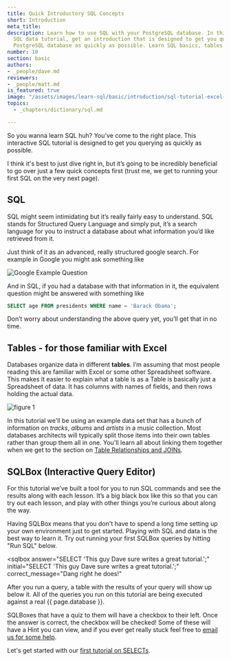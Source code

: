 ```yaml
---
title: Quick Introductory SQL Concepts
short: Introduction
meta_title:
description: Learn how to use SQL with your PostgreSQL database. In this interactive
  SQL data tutorial, get an introduction that is designed to get you querying your
  PostgreSQL database as quickly as possible. Learn SQL basics, tables and SQLbox.
number: 10
section: basic
authors:
- _people/dave.md
reviewers:
- _people/matt.md
is_featured: true
image: "/assets/images/learn-sql/basic/introduction/sql-tutorial-excel-introduction.png"
topics:
  - _chapters/dictionary/sql.md

---
```

So you wanna learn SQL huh?  You've come to the right place.  This interactive SQL tutorial is designed to get you querying as quickly as possible.

I think it's best to just dive right in, but it’s going to be incredibly beneficial to go over just a few quick concepts first (trust me, we get to running your first SQL on the very next page).

## SQL

SQL might seem intimidating but it’s really fairly easy to understand.  SQL stands for Structured Query Language and simply put, it’s a search language for you to instruct a database about what information you’d like retrieved from it.  

Just think of it as an advanced, really structured google search.  For example in Google you might ask something like

![Google Example Question](/assets/images/learn-sql/basic/introduction/obana-question.png)

And in SQL, if you had a database with that information in it, the equivalent question might be answered with something like

```sql
SELECT age FROM presidents WHERE name = 'Barack Obama';
```

Don’t worry about understanding the above query yet, you’ll get that in no time.

## Tables - for those familiar with Excel

Databases organize data in different **tables**.  I’m assuming that most people reading this are familiar with Excel or some other Spreadsheet software.  This makes it easier to explain what a table is as a Table is basically just a Spreadsheet of data.  It has columns with names of fields, and then rows holding the actual data.  

![figure 1](/assets/images/learn-sql/basic/introduction/sql-tutorial-excel-introduction.png)

In this tutorial we'll be using an example data set that has a bunch of information on *tracks*, *albums* and *artists* in a music collection.  Most databases architects will typically split those items into their own tables rather than group them all in one.  You'll learn all about linking them together when we get to the section on [Table Relationships and JOINs](../joins/).


<!-- [comment]: <> Note: Schema may just not be that important to talk about here yet...  Too slow of a start.
  ## Schema

This word gets used sometimes when writing SQL.  A Schema is quite simply a collection of tables.  A database can have multiple different schemas.  Most of the time in {{ page.database }} you'll deal with the default 'public' schema.

## Database

A database is the software that holds all of your schemas and tables, and that you run your SQL commands against.  There are a number of types of databases out there.  This tutorial is around {{ page.database }}, but we have identical tutorials for the other more popular database engines as well: PostgreSQL, MySQL, Redshift, BigQuery, Oracle, SQLServer, SQLlite
Each database engine has a slightly different Syntax of SQL.  They’re all incredibly similar however, so learning the basics of one will translate quite well to the others.  If you’re unsure on what syntax to start learning with you should either ask someone what database engines you use at work or start with PostgreSQL, as it’s very popular. -->

## SQLBox (Interactive Query Editor)

For this tutorial we’ve built a tool for you to run SQL commands and see the results along with each lesson.  It’s a big black box like this so that you can try out each lesson, and play with other things you’re curious about along the way.  

Having SQLBox means that you don't have to spend a long time setting up your own environment just to get started.  Playing with SQL and data is the best way to learn it.  Try out running your first SQLBox queries by hitting "Run SQL" below.

<sqlbox
     answer="SELECT 'This guy Dave sure writes a great tutorial.';"
     initial="SELECT 'This guy Dave sure writes a great tutorial.';"
     correct_message="Dang right he does!"
></sqlbox>

After you run a query, a table with the results of your query will show up below it.  All of the queries you run on this tutorial are being executed against a real {{ page.database }}.

SQLBoxes that have a quiz to them will have a checkbox to their left.  Once the answer is correct, the checkbox will be checked!  Some of these will have a Hint you can view, and if you ever get really stuck feel free to [email us for some help](mailto:support+sqltutorial@chartio.com).

Let's get started with our [first tutorial on SELECTs](../select/).

<!-- description of chinook probably not needed ## Chinook

For most of the tutorial we’re going to be using a database from a great project called Chinook Database.  Chinook is an open database example that has support for equivalent data across many different database engines, so it’s easy to test your skills across various different databases. -->
